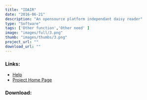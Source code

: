 ```yaml
---
title: "IDAIR"
date: "2016-06-21"
description: "An opensource platform independant daisy reader"
type: "Software"
tags: ['Other function','Other need' ]
image: "images/full/3.png"
thumb: "images/thumbs/3.png"
project_url: ""
download_url: ""
---
```



### Links:
- <a href="http://www.oatsoft.org/Software/idair/help">Help</a>
- <a href="http://idair.sourceforge.net/">Project Home Page</a>

### Download:  
